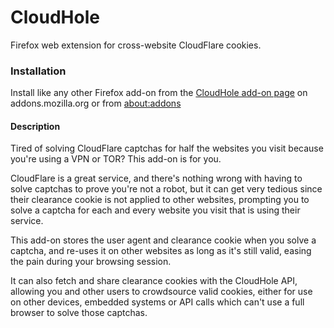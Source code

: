 # CloudHole

Firefox web extension for cross-website CloudFlare cookies.

### Installation
Install like any other Firefox add-on from the [CloudHole add-on page](https://addons.mozilla.org/addon/cloudhole/) on addons.mozilla.org or from [about:addons](about:addons)

#### Description
Tired of solving CloudFlare captchas for half the websites you visit because you're using a VPN or TOR? This add-on is for you.

CloudFlare is a great service, and there's nothing wrong with having to solve captchas to prove you're not a robot, but it can get very tedious since their clearance cookie is not applied to other websites, prompting you to solve a captcha for each and every website you visit that is using their service.

This add-on stores the user agent and clearance cookie when you solve a captcha, and re-uses it on other websites as long as it's still valid, easing the pain during your browsing session.

It can also fetch and share clearance cookies with the CloudHole API, allowing you and other users to crowdsource valid cookies, either for use on other devices, embedded systems or API calls which can't use a full browser to solve those captchas.
